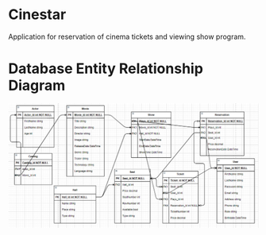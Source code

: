 # Cinestar
Application for reservation of cinema tickets and viewing show program.
<h1>Database Entity Relationship Diagram</h1>
<img src="/SEAVUS.Movie.Web/SEAVUS.Movie.Web/wwwroot/images/DatabaseDiagram.png">
